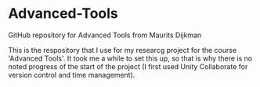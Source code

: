# Advanced-Tools
GitHub repository for Advanced Tools from Maurits Dijkman

This is the respository that I use for my researcg project for the course 'Advanced Tools'.
It took me a while to set this up, so that is why there is no noted progress of the start of the project (I first used Unity Collaborate for version control and time management).
